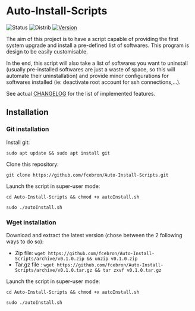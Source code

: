 # Auto-Install-Scripts
![Status](https://img.shields.io/badge/Status-In%20Development-red.svg)
![Distrib](https://img.shields.io/badge/Ubuntu-16.04-brightgreen.svg)
[![Version](https://img.shields.io/badge/Version-0.1.0-yellow.svg)](https://github.com/fcebron/Auto-Install-Scripts/releases/tag/v0.1.0)

The aim of this project is to have a script capable of providing the first system upgrade and install a pre-defined list of softwares. This program is design to be easily customisable.

In the end, this script will also take a list of softwares you want to uninstall (usually pre-installed softwares are just a waste of space, so this will automate their uninstallation) and provide minor configurations for softwares installed (ie: deactivate root account for ssh connections,...).

See actual [CHANGELOG](CHANGELOG.md) for the list of implemented features.

## Installation
### Git installation
Install git:

```sudo apt update && sudo apt install git```

Clone this repository:

```git clone https://github.com/fcebron/Auto-Install-Scripts.git```

Launch the script in super-user mode:

```cd Auto-Install-Scripts && chmod +x autoInstall.sh```

```sudo ./autoInstall.sh```

### Wget installation
Download and extract the latest version (chose between the 2 following ways to do so):

- Zip file: ```wget https://github.com/fcebron/Auto-Install-Scripts/archive/v0.1.0.zip && unzip v0.1.0.zip```
- Tar.gz file : ```wget https://github.com/fcebron/Auto-Install-Scripts/archive/v0.1.0.tar.gz && tar zxvf v0.1.0.tar.gz```

Launch the script in super-user mode:

```cd Auto-Install-Scripts && chmod +x autoInstall.sh```

```sudo ./autoInstall.sh```
